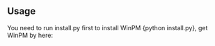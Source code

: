 ## Usage ##
You need to run install.py first to install WinPM
{python install.py}, get WinPM by here: 